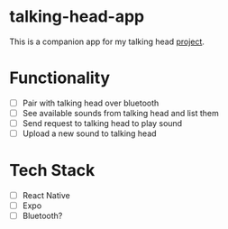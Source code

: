 # talking-head-app

This is a companion app for my talking head [project](https://github.com/faluciano/talking-head).

# Functionality

- [ ] Pair with talking head over bluetooth
- [ ] See available sounds from talking head and list them
- [ ] Send request to talking head to play sound 
- [ ] Upload a new sound to talking head

# Tech Stack

- [ ] React Native
- [ ] Expo
- [ ] Bluetooth?
